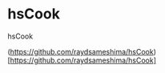 # hsCook
hsCook

(https://github.com/raydsameshima/hsCook)[https://github.com/raydsameshima/hsCook]
